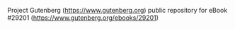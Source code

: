 Project Gutenberg (https://www.gutenberg.org) public repository for eBook #29201 (https://www.gutenberg.org/ebooks/29201)
